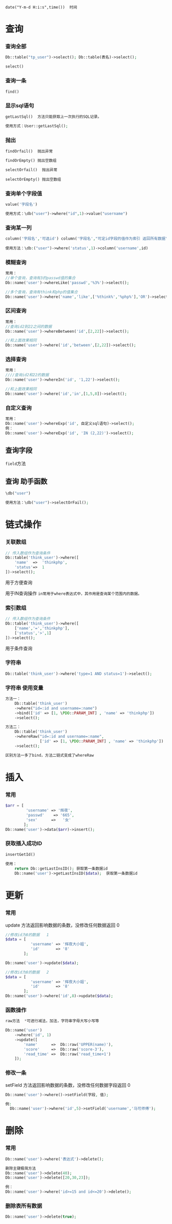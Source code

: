 ```
date("Y-m-d H:i:s",time())  时间
```

# 查询

### 查询全部

```php
Db::table("tp_user")->select(); Db::table(表名)->select();

select()
```

### 查询一条

```php
find()
```

### 显示sql语句

```php
getLastSql()  方法只能获取上一次执行的SQL记录。
    
使用方式：User::getLastSql();
```

### 抛出

```php
findOrfail()  抛出异常
    
findOrEmpty() 抛出空数组

selectOrfail()  抛出异常
    
selectOrEmpty() 抛出空数组
```

### 查询单个字段值

```php
value('字段名')

使用方式：\db("user")->where("id",1)->value("username")
```

### 查询某一列

```php
column('字段名','可选id') column('字段名',"可定id字段的值作为索引 返回所有数据")
    
使用方法：\db:("user")->where('status',1)->column('username',id)
```

### 模糊查询

```php
常用：
//单个查询，查询有3的passwd值的集合  
Db::name('user')->whereLike('passwd','%3%')->select();

//多个查询，查询有think和php的值集合
Db::name('user')->where('name','like',['%think%','%php%'],'OR')->select();
```

### 区间查询

```php
常用：
//查询id2到22之间的数据
Db::name('user')->whereBetween('id',[2,22])->select();

//和上面效果相同
Db::name('user')->where('id','between',[2,22])->select();
```

### 选择查询

```php
常用：
////查询id2和22的数据
Db::name('user')->whereIn('id', '1,22')->select();

//和上面效果相同
Db::name('user')->where('id','in',[1,5,8])->select();
```

### 自定义查询

```php
常用：
Db::name('user')->whereExp('id', 自定义sql语句)->select();
例：
Db::name('user')->whereExp('id', 'IN (2,22)')->select();
```

## 查询字段

`field`方法



## 查询 助手函数

```php
\db("user")

使用方法：\db("user")->selectOrFail();
```

# 链式操作

### 关联数组

```php
// 传入数组作为查询条件
Db::table('think_user')->where([
	'name'	=>	'thinkphp',
    'status'=>	1
])->select(); 
```

用于方便查询

用于IN查询操作   `in常用于where表达式中，其作用是查询某个范围内的数据。`

### 索引数组

```php
// 传入数组作为查询条件
Db::table('think_user')->where([
	['name','=','thinkphp'],
    ['status','>',1]
])->select(); 
```

用于条件查询

### 字符串

```php
Db::table('think_user')->where('type=1 AND status=1')->select(); 
```

### 字符串 使用变量

```php
方法一：
    Db::table('think_user')
    ->where("id=:id and username=:name")
    ->bind(['id' => [1, \PDO::PARAM_INT] , 'name' => 'thinkphp'])
    ->select();

方法二：
    Db::table('think_user')
    ->whereRaw("id=:id and username=:name",
               ['id' => [1, \PDO::PARAM_INT] , 'name' => 'thinkphp'])
    ->select();

区别方法一多了bind，方法二链式变成了whereRaw
```

# 插入

### 常用

```php
$arr = [
         'username' => '辉夜',
         'passwd'    => '665',
         'sex'      =>   '女'
        ];
Db::name('user')->data($arr)->insert();
```



### 获取插入成功ID

```php
insertGetId()
    
使用：
    return Db::getLastInsID(); 获取第一条数据id
    Db::name('user')->getLastInsID($data);  获取第一条数据id
```

# 更新

### 常用

update 方法返回影响数据的条数，没修改任何数据返回 0

```php
//修改id为8的数据   1
$data = [
           'username' => '辉夜大小姐',
           'id'       => '8'
        ];

Db::name('user')->update($data);

//修改id为8的数据   2
$data = [
           'username' => '辉夜大小姐',
           'id'       => '8'
        ];
Db::name('user')->where('id',8)->update($data);
```

### 函数操作

```php
raw方法  *可进行减法，加法，字符串字母大写小写等

Db::name('user')
    ->where('id', 1)
    ->update([
        'name'		=>	Db::raw('UPPER(name)'),
        'score'		=>	Db::raw('score-3'),
        'read_time'	=>	Db::raw('read_time+1')
    ]);

```

### 修改一条

setField 方法返回影响数据的条数，没修改任何数据字段返回 0

```php
Db::name('user')->where()->setField(字段, 值);

例:
  Db::name('user')->where('id',5)->setField('username','马可师傅');
```

# 删除

### 常用

```php
Db::name('user')->where('表达式')->delete();

删除主键极简方法
Db::name('user')->delete(40);
Db::name('user')->delete([20,30,23]);

例：
Db::name('user')->where('id>=15 and id<=20')->delete();
```



### 删除表所有数据

```php
Db::name('user')->delete(true);
```

